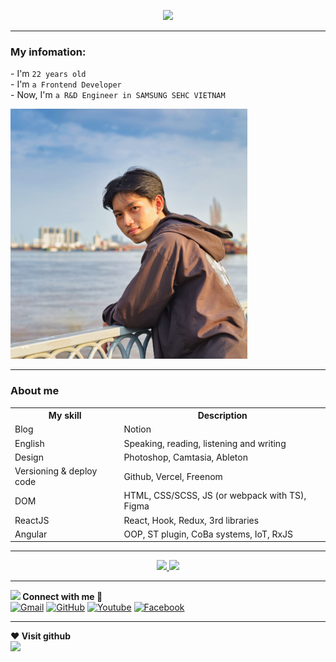 <p align="center">
    <a href="https://github.com/NguyenTheLuan">
        <img
            src="https://readme-typing-svg.herokuapp.com/?lines=My+fullname+is+Nguy%E1%BB%85n+Th%E1%BA%BF+Lu%C3%A2n;I%27m+a+Front-end+web+developer;In+the+future+fullstack+developer&center=true&width=500&height=50">
<hr/>
    </a>
    <h3>My infomation:</h3>
    <p>- I'm <code>22 years old</code>
    <br/>- I'm <code>a Frontend Developer</code>
    <br/> - Now, I'm <code>a R&D Engineer in SAMSUNG SEHC VIETNAM</code></p>
    <img height="400" src="./images/BachDang.jpg"/>
<hr/>
   
</p>

<h3>About me</h3>
<table>
  <tr>
    <th>My skill</th>
    <th>Description</th>
  </tr>
  <tr>
    <td>Blog</td>
    <td>Notion</td>
  </tr>
  <tr>
    <td>English</td>
    <td>Speaking, reading, listening and writing</td>
  </tr>
  <tr>
    <td>Design</td>
    <td>Photoshop, Camtasia, Ableton</td>
  </tr>
  <tr>
    <td>Versioning & deploy code</td>
    <td>Github, Vercel, Freenom</td>
  </tr>
  <tr>
    <td>DOM</td>
    <td>HTML, CSS/SCSS, JS (or webpack with TS), Figma
    </td>
  </tr>
  <tr>
    <td>ReactJS</td>
    <td>React, Hook, Redux, 3rd libraries</td>
  </tr>
  <tr>
    <td>Angular</td>
    <td>OOP, ST plugin, CoBa systems, IoT, RxJS</td>
  </tr>
</table>
<hr/>

<div align="center">
    <a align="center" href="https://github.com/NguyenTheLuan?tab=repositories" title="NguyenTheLuan">
        <img width="49%"
            src="https://github-readme-stats.vercel.app/api/top-langs/?username=NguyenTheLuan&hide=c%23,powershell,Mathematica,Ruby,Objective-C,Objective-C%2b%2b,Cuda&title_color=61dafb&text_color=ffffff&icon_color=61dafb&bg_color=20232a&langs_count=8&layout=compact&border_color=61dafb&hide_border=true" />
    </a>
    <a align="center" href="https://github.com/NguyenTheLuan" title="NguyenTheLuan">
        <img width="49%"
            src="https://github-readme-stats.vercel.app/api?username=NguyenTheLuan&show_icons=true&theme=react&border_color=61dafb&hide_border=true" />
    </a>
</div>

<hr/>
<div class="footer">
    <!-- connect -->
    <div >
        <span>
            <b>
                <img src="https://media.giphy.com/media/iY8CRBdQXODJSCERIr/giphy.gif" width="30px">
                Connect with me 🤝
            </b>
        </span>
        <br>
        <span align="center">
            <a href="mailto:nguyentheluan.11.12.2000@gmail.com"><img img
                    src="https://img.shields.io/badge/gmail-%23EA4335.svg?style=plastic&logo=gmail&logoColor=white"
                    alt="Gmail" /></a>
            <a href="https://github.com/NguyenTheLuan"><img
                    src="https://img.shields.io/badge/github-%23181717.svg?style=plastic&logo=github&logoColor=white"
                    alt="GitHub" /></a>
            <a href="#"><img
                    src="https://img.shields.io/badge/youtube-%23EA4335.svg?style=plastic&logo=youtube&logoColor=white"
                    alt="Youtube" /></a>
            <a href="https://www.facebook.com/call.me.is.luan"><img
                    src="https://img.shields.io/badge/facebook-%231877F2.svg?style=plastic&logo=facebook&logoColor=white"
                    alt="Facebook" /></a>
        </span>
    </div>
<hr/>
    <!-- visit -->
    <div>
        <span><b>❤️ Visit github</b></span>
        <br>
        <img  src="https://profile-counter.glitch.me/%7Bphamnhutnpx%7D/count.svg"></img>
    </div>

</div>

